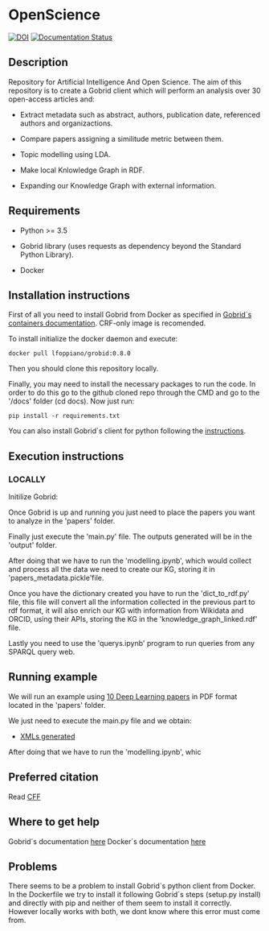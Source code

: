 # OpenScience
[![DOI](https://zenodo.org/badge/762679154.svg)](https://zenodo.org/doi/10.5281/zenodo.10702188)
[![Documentation Status](https://readthedocs.org/projects/openscience/badge/?version=latest)](https://openscience.readthedocs.io/en/latest/?badge=latest)


 ## Description

Repository for Artificial Intelligence And Open Science. The aim of this repository is to create a Gobrid client which will perform an analysis over 30
open-access articles and:

- Extract metadata such as abstract, authors, publication date, referenced authors and organizactions.
  
- Compare papers assigning a similitude metric between them.
  
- Topic modelling using LDA.

-  Make local Knlowledge Graph in RDF.

-  Expanding our Knowledge Graph with external information.




 ## Requirements
- Python >= 3.5

- Gobrid library (uses requests as dependency beyond the Standard Python Library).

- Docker
 ## Installation instructions
First of all you need to install Gobrid from Docker as specified in [Gobrid´s containers documentation](https://grobid.readthedocs.io/en/latest/Grobid-docker/). CRF-only image is recomended.

To install initialize the docker daemon and execute: 
```
docker pull lfoppiano/grobid:0.8.0
```

Then you should clone this repository locally.

Finally, you may need to install the necessary packages to run the code. In order to do this go to the github cloned repo through the CMD and go to the '/docs' folder (cd docs). Now just run:

```
pip install -r requirements.txt
```

 You can also install Gobrid´s client for python following the [instructions](https://github.com/kermitt2/grobid_client_python).
 
 ## Execution instructions

 ### LOCALLY
Initilize Gobrid: 

Once Gobrid is up and running you just need to place the papers you want to analyze in the 'papers' folder.

Finally just execute the 'main.py' file. The outputs generated will be in the 'output' folder.

After doing that we have to run the 'modelling.ipynb', which would collect and process all the data we need to create our KG, storing it in 'papers_metadata.pickle'file.

Once you have the dictionary created you have to run the 'dict_to_rdf.py' file, this file will convert all the information collected in the previous part to rdf format, it will also enrich our KG with information from Wikidata and ORCID, using their APIs, storing the KG in the 'knowledge_graph_linked.rdf' file.

Lastly you need to use the 'querys.ipynb' program to run queries from any SPARQL query web.


 ## Running example 
We will run an example using [10 Deep Learning papers](https://github.com/MrGG14/OpenScience/tree/main/papers) in PDF format located in the 'papers' folder.

We just need to execute the main.py file and we obtain: 

- [XMLs generated](https://github.com/MrGG14/OpenScience/tree/main/output)

After doing that we have to run the 'modelling.ipynb', whic
 
 ## Preferred citation 
 Read [CFF](https://github.com/MrGG14/OpenScience/blob/main/CITATION.cff)
 ## Where to get help
Gobrid´s documentation [here](https://github.com/kermitt2/grobid_client_python)
Docker´s documentation [here](https://docs.docker.com/manuals/)
 ## Problems
There seems to be a problem to install Gobrid´s python client from Docker. In the Dockerfile we try to install it following Gobrid´s steps (setup.py install) and directly with pip and neither of them seem to install it correctly. However locally works with both, we dont know where this error must come from. 
